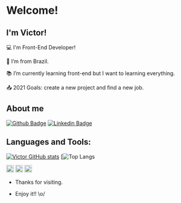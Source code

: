 # Welcome!

## I'm Victor!

:computer: I'm Front-End Developer!

:house_with_garden: I’m from Brazil.

:books: I’m currently learning front-end but I want to learning everything.

:outbox_tray: 2021 Goals: create a new project and find a new job.

## About me

[![Github Badge](https://img.shields.io/badge/-Github-000?style=flat-square&logo=Github&logoColor=white&link=https://github.com/barcelosvs)](https://github.com/barcelosvs)
[![Linkedin Badge](https://img.shields.io/badge/-LinkedIn-blue?style=flat-square&logo=Linkedin&logoColor=white&link=https://www.linkedin.com/in/barcelosvs/)](https://www.linkedin.com/in/barcelosvs/)

## Languages and Tools:

[![Victor GitHub stats](https://github-readme-stats.vercel.app/api?username=Barcelos)](https://github.com/barcelosvs/github-readme-stats)
[![Top Langs](https://github-readme-stats.vercel.app/api/top-langs/?username=Barcelos)

<code><img height="20" src="https://img.shields.io/badge/HTML5-E34F26?style=for-the-badge&logo=html5&logoColor=white"></code>
<code><img height="20" src="https://img.shields.io/badge/CSS3-1572B6?style=for-the-badge&logo=css3&logoColor=white"></code>
<code><img height="20" src="https://img.shields.io/badge/JavaScript-323330?style=for-the-badge&logo=javascript&logoColor=F7DF1E"></code>

- Thanks for visiting.

- Enjoy it!! \o/
